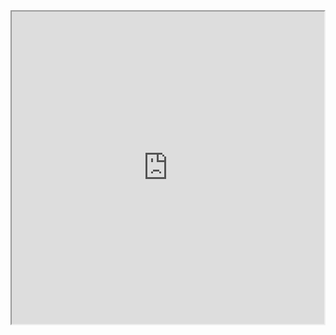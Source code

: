 <html style="min-height: 200%" border="2">
	<body>
		<iframe width='500' height='500' src='https://www.dronedeploy.com/app2/data/5cf7afc39beea4424a3802a4;jwt_token=eyJhbGciOiJIUzUxMiIsInR5cCI6IkpXVCJ9.eyJvdmVybGF5X2ZvbGRlcl9pZCI6IjVjZjc5ZmU3YzgzNzdjMDAwMTI4ZTBjMiIsInNjb3BlIjpbImM5ODUyNTZmMDlfQUNDQTFGMzBEM09QRU5QSVBFTElORSJdLCJ0eXBlIjoiUmVhZE9ubHlQbGFuIiwiaWQiOiI1Y2Y3YWZjMzliZWVhNDQyNGEzODAyYTQiLCJleHAiOjI1MzQwMjMwMDc5OX0.xxwOLwl8Qr7wB0xmZfwEqpThXEecXUt1ZSaSGsZBY43lLL8LK4LosgWN5Lk4Fp9-eRfCwForB2ooHOouV9Pnlg'></iframe>
	</body>
</html>

